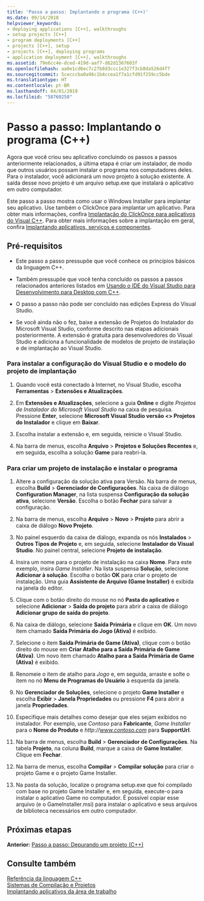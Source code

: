```yaml
---
title: 'Passo a passo: Implantando o programa (C++)'
ms.date: 09/14/2018
helpviewer_keywords:
- deploying applications [C++], walkthroughs
- setup projects [C++]
- program deployments [C++]
- projects [C++], setup
- projects [C++], deploying programs
- application deployment [C++], walkthroughs
ms.assetid: 79e6cc4e-dced-419d-aaf7-d62d1367603f
ms.openlocfilehash: aa0e1cd6ec7c27b8d3ccc1e327f3cb8da526d4f7
ms.sourcegitcommit: 5cecccba0a96c1b4ccea1f7a1cfd91f259cc5bde
ms.translationtype: HT
ms.contentlocale: pt-BR
ms.lasthandoff: 04/01/2019
ms.locfileid: "58769258"
---
```

# <a name="walkthrough-deploying-your-program-c"></a>Passo a passo: Implantando o programa (C++)

Agora que você criou seu aplicativo concluindo os passos a passos anteriormente relacionados, a última etapa é criar um instalador, de modo que outros usuários possam instalar o programa nos computadores deles. Para o instalador, você adicionará um novo projeto à solução existente. A saída desse novo projeto é um arquivo setup.exe que instalará o aplicativo em outro computador.

Este passo a passo mostra como usar o Windows Installer para implantar seu aplicativo. Use também o ClickOnce para implantar um aplicativo. Para obter mais informações, confira [Implantação do ClickOnce para aplicativos do Visual C++](../windows/clickonce-deployment-for-visual-cpp-applications.md). Para obter mais informações sobre a implantação em geral, confira [Implantando aplicativos, serviços e componentes](/visualstudio/deployment/deploying-applications-services-and-components).

## <a name="prerequisites"></a>Pré-requisitos

- Este passo a passo pressupõe que você conhece os princípios básicos da linguagem C++.

- Também pressupõe que você tenha concluído os passos a passos relacionados anteriores listados em [Usando o IDE do Visual Studio para Desenvolvimento para Desktop com C++](using-the-visual-studio-ide-for-cpp-desktop-development.md).

- O passo a passo não pode ser concluído nas edições Express do Visual Studio.

- Se você ainda não o fez, baixe a extensão de Projetos do Instalador do Microsoft Visual Studio, conforme descrito nas etapas adicionais posteriormente. A extensão é gratuita para desenvolvedores do Visual Studio e adiciona a funcionalidade de modelos de projeto de instalação e de implantação ao Visual Studio.

### <a name="to-install-the-visual-studio-setup-and-deployment-project-template"></a>Para instalar a configuração do Visual Studio e o modelo do projeto de implantação

1. Quando você está conectado à Internet, no Visual Studio, escolha **Ferramentas** > **Extensões e Atualizações**.

1. Em **Extensões e Atualizações**, selecione a guia **Online** e digite *Projetos de Instalador do Microsoft Visual Studio* na caixa de pesquisa. Pressione **Enter**, selecione **Microsoft Visual Studio versão \<> Projetos do Instalador** e clique em **Baixar**.

1. Escolha instalar a extensão e, em seguida, reinicie o Visual Studio.

1. Na barra de menus, escolha **Arquivo** > **Projetos e Soluções Recentes** e, em seguida, escolha a solução **Game** para reabri-la.

### <a name="to-create-a-setup-project-and-install-your-program"></a>Para criar um projeto de instalação e instalar o programa

1. Altere a configuração da solução ativa para Versão. Na barra de menus, escolha **Build** > **Gerenciador de Configurações**. Na caixa de diálogo **Configuration Manager**, na lista suspensa **Configuração da solução ativa**, selecione **Versão**. Escolha o botão **Fechar** para salvar a configuração.

1. Na barra de menus, escolha **Arquivo** > **Novo** > **Projeto** para abrir a caixa de diálogo **Novo Projeto**.

1. No painel esquerdo da caixa de diálogo, expanda os nós **Instalados** > **Outros Tipos de Projeto** e, em seguida, selecione **Instalador do Visual Studio**. No painel central, selecione **Projeto de instalação**.

1. Insira um nome para o projeto de instalação na caixa **Nome**. Para este exemplo, insira *Game Installer*. Na lista suspensa **Solução**, selecione **Adicionar à solução**. Escolha o botão **OK** para criar o projeto de instalação. Uma guia **Assistente de Arquivo (Game Installer)** é exibida na janela do editor.

1. Clique com o botão direito do mouse no nó **Pasta do aplicativo** e selecione **Adicionar** > **Saída do projeto** para abrir a caixa de diálogo **Adicionar grupo de saída do projeto**.

1. Na caixa de diálogo, selecione **Saída Primária** e clique em **OK**. Um novo item chamado **Saída Primária do Jogo (Ativa)** é exibido.

1. Selecione o item **Saída Primária de Game (Ativa)**, clique com o botão direito do mouse em **Criar Atalho para a Saída Primária de Game (Ativa)**. Um novo item chamado **Atalho para a Saída Primária de Game (Ativa)** é exibido.

1. Renomeie o item de atalho para *Jogo* e, em seguida, arraste e solte o item no nó **Menu de Programas do Usuário** à esquerda da janela.

1. No **Gerenciador de Soluções**, selecione o projeto **Game Installer** e escolha **Exibir** > **Janela Propriedades** ou pressione **F4** para abrir a janela **Propriedades**.

1. Especifique mais detalhes como desejar que eles sejam exibidos no instalador.  Por exemplo, use *Contoso* para **Fabricante**, *Game Installer* para o **Nome do Produto** e *http\://www.contoso.com* para **SupportUrl**.

1. Na barra de menus, escolha **Build** > **Gerenciador de Configurações**. Na tabela **Projeto**, na coluna **Build**, marque a caixa de **Game Installer**. Clique em **Fechar**.

1. Na barra de menus, escolha **Compilar** > **Compilar solução** para criar o projeto Game e o projeto Game Installer.

1. Na pasta da solução, localize o programa setup.exe que foi compilado com base no projeto Game Installer e, em seguida, execute-o para instalar o aplicativo Game no computador. É possível copiar esse arquivo (e o GameInstaller.msi) para instalar o aplicativo e seus arquivos de biblioteca necessários em outro computador.

## <a name="next-steps"></a>Próximas etapas

**Anterior:** [Passo a passo: Depurando um projeto (C++)](walkthrough-debugging-a-project-cpp.md)<br/>

## <a name="see-also"></a>Consulte também

[Referência da linguagem C++](../cpp/cpp-language-reference.md)<br/>
[Sistemas de Compilação e Projetos](../build/projects-and-build-systems-cpp.md)<br/>
[Implantando aplicativos da área de trabalho](../windows/deploying-native-desktop-applications-visual-cpp.md)<br/>
